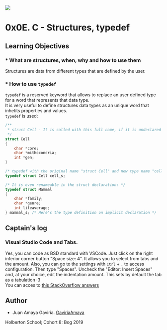 <img src="https://camo.githubusercontent.com/c5d27ff0111c29e03f64bc98ffd377b21d294db6/68747470733a2f2f7777772e686f6c626572746f6e7363686f6f6c2e636f6d2f686f6c626572746f6e2d6c6f676f2d747769747465722d636172642e706e67">

# 0x0E. C - Structures, typedef

## Learning Objectives

### * What are structures, when, why and how to use them
Structures are data from different types that are defined by the user.

### * How to use `typedef`
`typedef` is a reserved keyword that allows to replace an user defined type for a word that represents that data type.\
It is very useful to define structures data types as an unique word that inhetits properties and values.\
`typedef` is used:
```c
/**
 * struct Cell - It is called with this full name, if it is undeclared the typedef
 */
struct Cell
{
	char *core;
	char *mithocondria;
	int *gen;
}

/* typedef with the original name "struct Cell" and new type name "cell_s" */
typedef struct Cell cell_s;

/* It is even renameable in the struct declaration: */
typedef struct Mammal
{
	char *family;
	char *genre;
	int lifeaverage;
} mammal_s; /* Here's the type definition on implicit declaration */
```

## Captain's log

### Visual Studio Code and Tabs.
Yes, you can code as BSD standard with VSCode. Just click on the right inferior corner button "Space size: 4". It allows you to select from tabs and the amount.
Also, you can go to the settings with `Ctrl` + `,` to access configuration. Then type "Spaces". Uncheck the "Editor: Insert Spaces" and, at your choice, edit the indentation amount. This sets by default the tab as a tabulation :3\
You can acces to [this StackOverflow answers](https://stackoverflow.com/questions/36814642/convert-spaces-to-tabs)

## Author
* Juan Amaya Gaviria. [GaviriaAmaya](https://github.com/GaviriaAmaya)

Holberton School; Cohort 8: Bog 2019

